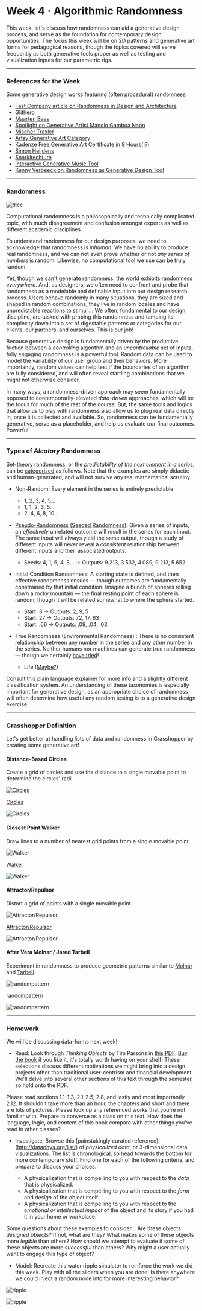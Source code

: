 # Week 4 · Algorithmic Randomness

This week, let's discuss how randomness can aid a generative design process, and serve as the foundation for contemporary design opportunities. The focus this week will be on 2D patterns and generative art forms for pedagogical reasons, though the topics covered will serve frequently as both generative tools proper as well as testing and visualization inputs for our parametric rigs.

-----

### References for the Week

Some generative design works featuring (often procedural) randomness.

- [Fast Company article on Randomness in Design and Architecture](https://www.fastcompany.com/3052333/the-value-of-randomness-in-art-and-design)
- [Glithero](http://www.glithero.com/work)
- [Maarten Baas](http://maartenbaas.com)
- [Spotlight on Generative Artist Manolo Gamboa Naon](https://www.artnome.com/news/2018/8/8/generative-art-finds-its-prodigy)
- [Mischer Traxler](http://mischertraxler.com/projects/)
- [Artsy Generative Art Category](https://www.artsy.net/gene/generative-art)
- [Kadenze Free Generative Art Certificate in 9 Hours(!?)](https://www.kadenze.com/courses/introduction-to-generative-arts-and-computational-creativity/info)
- [Simon Heijdens](http://www.simonheijdens.com/indexbig.php)
- [Snarkitechture](http://www.snarkitecture.com/drift/)
- [Interactive Generative Music Tool](https://teropa.info/loop/#/inc)
- [Kenny Verbeeck on Randomness as Generative Design Tool](Verbeeck.pdf)

-----

### Randomness

![dice](https://wherethewindsblow.com/wp-content/uploads/2015/07/White-Six-Sided-Dice.jpg)

Computational randomness is a philosophically and technically complicated topic, with much disagreement and confusion amongst experts as well as different academic disciplines.

To understand randomness for our design purposes, we need to acknowledge that randomness is *inhuman*. We have no ability to produce real randomness, and we can not even prove whether or not *any series of numbers* is random. Likewise, no computational tool we use can be truly random.

Yet, though we can't generate randomness, the world exhibits randomness *everywhere*. And, as designers, we often need to confront and probe that randomness as a modelable and definable input into our design research process. Users behave randomly in many situations, they are sized and shaped in random combinations, they live in random locales and have unpredictable reactions to stimuli... We often, fundamental to our design discipline, are tasked with probing this randomness and tamping its complexity down into a set of digestable patterns or categories for our clients, our partners, and ourselves. This is our job! 

Because generative design is fundamentally driven by the productive friction between a *controlling* algorithm and an *uncontrollable* set of inputs, fully engaging randomness is a powerful tool. Random data can be used to model the variability of our user group and their behaviors. More importantly, random values can help test if the boundaries of an algorithm are fully considered, and will often reveal startling combinations that we might not otherwise consider. 

In many ways, a randomness-driven approach may seem fundamentally opposed to contemporarily-elevated *data-driven* approaches, which will be the focus for much of the rest of the course. But, the same tools and logics that allow us to play with randomness also allow us to plug real data directly in, once it is collected and available. So, randomness can be fundamentally generative, serve as a placeholder, and help us evaluate our final outcomes. Powerful!

-----

### Types of *Aleatory* Randomness

Set-theory randomness, or the *predictability of the next element in a series*, can be [categorized](https://en.wikipedia.org/wiki/Random_number_generation) as follows. Note that the examples are simply didactic and human-generated, and will not survive any real mathematical scrutiny.

- Non-Random: Every element in the series is entirely predictable
	- 1, 2, 3, 4, 5...
	- 1, 1, 2, 3, 5...
	- 2, 4, 6, 8, 10...

- [Pseudo-Randomness (Seeded Randomness)](https://en.wikipedia.org/wiki/Pseudorandom_number_generator): Given a series of inputs, an *effectively* unrelated outcome will result in the series for each input. The same input will always yield the same output, though a study of different inputs will never reveal a *consistent* relationship between different inputs and their associated outputs.
	- Seeds: 4, 1, 6, 4, 3... -> Outputs: 9.213, 3.532, 4.089, 9.213, 5.652 

- Initial Condition Randomness: A starting state is defined, and then effective randomness ensues — though outcomes are fundamentally constrained by that initial condition. Imagine a bunch of spheres rolling down a rocky mountain — the final resting point of each sphere is random, though it will be related somewhat to where the sphere started. 
	- Start: 3 -> Outputs: 2, 9, 5
	- Start: 27 -> Outputs: 72, 17, 63
	- Start: .06 -> Outputs: .09, .04, .03

- True Randomness (Environmental Randomness) : There is no consistent relationship between any number in the series and any other number in the series. Neither humans nor machines can generate true randomness — though we certainly [have tried](http://www.lavarand.org)!
	- Life ([Maybe?](https://en.wikipedia.org/wiki/Determinism))

Consult this [plain language explainer](http://www.statisticsblog.com/2012/02/a-classification-scheme-for-types-of-randomness/) for more info and a slightly different classification system. An understanding of these taxonomies is especially important for generative design, as an appropriate choice of randomness will often determine how useful any random testing is to a generative design exercise.

-----

### Grasshopper Definition

Let's get better at handling lists of data and randomness in Grasshopper by creating some generative art!


#### Distance-Based Circles

Create a grid of circles and use the distance to a single movable point to determine the circles' radii.

![Circles](circles.png)

[Circles](circles.gh)

![Circles](circles.gif)


#### Closest Point Walker

Draw lines to a number of nearest grid points from a single movable point.

![Walker](walker.png)

[Walker](walker.gh)

![Walker](walker.gif)


#### Attractor/Repulsor

Distort a grid of points with a single movable point.

![Attractor/Repulsor](attractor+repulsor.png)

[Attractor/Repulsor](attractor+repulsor.gh)

![Attractor/Repulsor](attractor+repulsor.gif)


#### After Vera Molnar / Jared Tarbell

Experiment in randomness to produce geometric patterns similar to [Molnár](http://www.veramolnar.com) and [Tarbell](http://www.complexification.net/gallery/).

![randompattern](randompattern.png)

[randompattern](randompattern.gh)

![randompattern](randompatternexample.png)
	
-----

### Homework

We will be discussing data-forms next week!

- Read: Look through *Thinking Objects* by Tim Parsons in [this PDF](ThinkingObjects.pdf). [Buy the book](https://www.amazon.com/Thinking-Objects-Contemporary-Approaches-Product/dp/2940373744) if you like it, it's totally worth having on your shelf! These selections discuss different motivations we might bring into a design projects other than traditional user-centrism and financial development. We'll delve into several other sections of this text through the semester, so hold onto the PDF. 

Please read sections 1.1-1.3, 2.1-2.5, 2.8, and lastly and most importantly 2.12. It shouldn't take more than an hour, the chapters and short and there are lots of pictures. Please look up any referenced works that you're not familiar with. Prepare to converse as a class on this text. How does the language, logic, and content of this book compare with other things you've read in other classes?

- Investigate: Browse this [painstakingly curated reference}(http://dataphys.org/list/) of *physicalized data*, or 3-dimensional data visualizations. The list is chronological, so head towards the bottom for more contemporary stuff. Find one for each of the following criteria, and prepare to discuss your choices.

	- A physicalization that is compelling to you with respect to the *data* that is physicalized.
	- A physicalization that is compelling to you with respect to the *form* and *design* of the object itself.
	- A physicalization that is compelling to you with respect to the *emotional or intellectual impact* of the object and its story if you had it in your home or workplace.

Some questions about these examples to consider... Are these objects *designed objects*? If not, what are they? What makes some of these objects more *legible* than others? How should we attempt to evaluate if some of these objects are more *successful* than others? Why might a user actually want to engage this type of object? 

- Model: Recreate this water ripple simulator to reinforce the work we did this week. Play with all the sliders when you are done! Is there anywhere we could inject a random node into for more interesting behavior? 

![ripple](wave.gif)

![ripple](wave.png)


